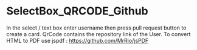 # SelectBox_QRCODE_Github
In the select / text box enter username then press pull request button to create a card. QrCode contains the repository link of the User.
To convert HTML to PDF use jspdf : https://github.com/MrRio/jsPDF
